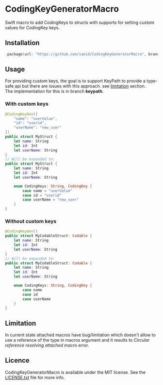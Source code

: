 # CodingKeyGeneratorMacro
Swift macro to add CodingKeys to structs with supports for setting custom values for CodingKey keys.

## Installation
```Swift
.package(url: "https://github.com/saeid/CodingKeyGeneratorMacro", branch: "main")
```

## Usage

For providing custom keys, the goal is to support KeyPath to provide a type-safe api but there are issues with this approach. see [limitation](#Limitation) section.  
The implementation for this is in branch **keypath**.

### With custom keys
```Swift
@CodingKeyGen([
	"name": "userValue",
	"id": "userid",
	"userName": "new_user"
])
public struct MyStruct {
    let name: String
    let id: Int
    let userName: String
}
// Will be expanded to:
public struct MyStruct {
    let name: String
    let id: Int
    let userName: String

    enum CodingKeys: String, CodingKey {
        case name = "userValue"
        case id = "userid"
        case userName = "new_user"
    }
}
```
### Without custom keys
```Swift
@CodingKeyGen()
public struct MyCodableStruct: Codable {
    let name: String
    let id: Int
    let userName: String
}
// Will be expanded to:
public struct MyCodableStruct: Codable {
    let name: String
    let id: Int
    let userName: String

    enum CodingKeys: String, CodingKey {
        case name
        case id
        case userName
    }
}
```

## Limitation
In current state attached macros have bug/limitation which doesn't allow to use a reference of the type in macros argument and it results to *Circular reference resolving attached macro* error. 

## Licence
CodingKeyGeneratorMacro is available under the MIT license. See the [LICENSE.txt](https://github.com/saeid/CodingKeyGeneratorMacro/blob/main/LICENSE) file for more info.
